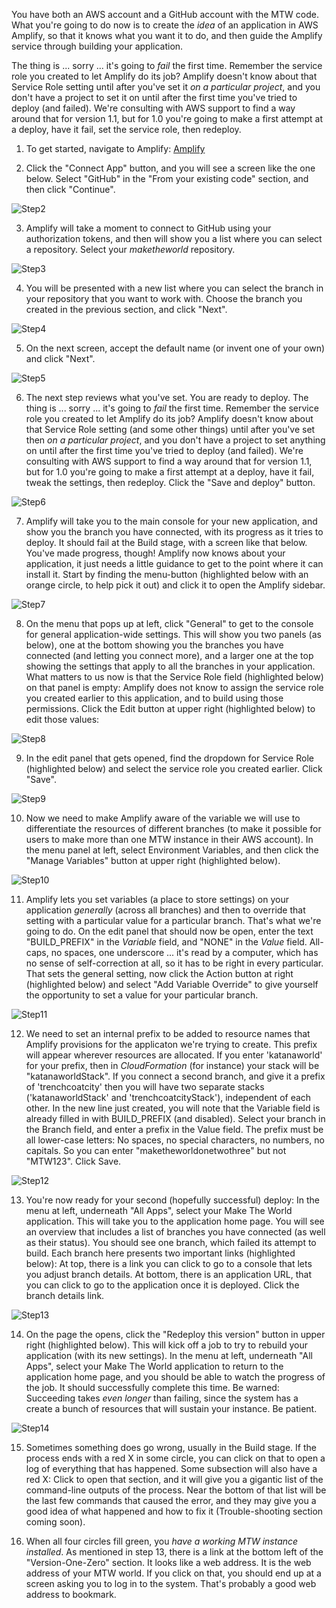 You have both an AWS account and a GitHub account with the MTW code.  What you're going to do now is to create the *idea* of an application in
AWS Amplify, so that it knows what you want it to do, and then guide the Amplify service through building your application.

The thing is ... sorry ... it's going to *fail* the first time.  Remember the service role you created to let Amplify do its job?  Amplify doesn't know
about that Service Role setting until after you've set it *on a particular project*, and you don't have a project to set it on until after the first time
you've tried to deploy (and failed).  We're consulting with AWS support to find a way around that for version 1.1, but for 1.0 you're going to make a
first attempt at a deploy, have it fail, set the service role, then redeploy.

1. To get started, navigate to Amplify: [Amplify](https://console.aws.amazon.com/amplify/)

2. Click the "Connect App" button, and you will see a screen like the one below.  Select "GitHub" in the "From your existing code" section, and then click
"Continue".

![Step2](Step2.png)

3. Amplify will take a moment to connect to GitHub using your authorization tokens, and then will show you a list where you can select a repository.
Select your *maketheworld* repository.

![Step3](Step3.png)

4. You will be presented with a new list where you can select the branch in your repository that you want to work with.  Choose the branch you created
in the previous section, and click "Next".

![Step4](Step4.png)

5. On the next screen, accept the default name (or invent one of your own) and click "Next".

![Step5](Step5.png)

6. The next step reviews what you've set.  You are ready to deploy.  The thing is ... sorry ... it's going to *fail* the first time.  Remember the service
role you created to let Amplify do its job?  Amplify doesn't know about that Service Role setting (and some other things) until after you've set then
*on a particular project*, and you don't have a project to set anything on until after the first time you've tried to deploy (and failed).  We're
consulting with AWS support to find a way around that for version 1.1, but for 1.0 you're going to make a first attempt at a deploy, have it fail,
tweak the settings, then redeploy.  Click the "Save and deploy" button.

![Step6](Step6.png)

7. Amplify will take you to the main console for your new application, and show you the branch you have connected, with its progress as it tries to
deploy.  It should fail at the Build stage, with a screen like that below.  You've made progress, though!  Amplify now knows about your application, it
just needs a little guidance to get to the point where it can install it.  Start by finding the menu-button (highlighted below with an orange circle, to help pick it out)
and click it to open the Amplify sidebar.

![Step7](Step7.png)

8. On the menu that pops up at left, click "General" to get to the console for general application-wide settings.  This will show you two panels (as below),
one at the bottom showing you the branches you have connected (and letting you connect more), and a larger one at the top showing the settings that apply to
all the branches in your application.  What matters to us now is that the Service Role field (highlighted below) on that panel is empty:  Amplify does not know to assign the
service role you created earlier to this application, and to build using those permissions.  Click the Edit button at upper right (highlighted below) to edit
those values:

![Step8](Step8.png)

9. In the edit panel that gets opened, find the dropdown for Service Role (highlighted below) and select the service role you created earlier.  Click "Save".

![Step9](Step9.png)

10.  Now we need to make Amplify aware of the variable we will use to differentiate the resources of different branches (to make it possible for users to
make more than one MTW instance in their AWS account).  In the menu panel at left, select Environment Variables, and then click the "Manage Variables" button
at upper right (highlighted below).

![Step10](Step10.png)

11. Amplify lets you set variables (a place to store settings) on your application *generally* (across all branches) and then to override that setting with
a particular value for a particular branch.  That's what we're going to do.  On the edit panel that should now be open, enter the text "BUILD_PREFIX" in
the *Variable* field, and "NONE" in the *Value* field.  All-caps, no spaces, one underscore ... it's read by a computer, which has no sense of self-correction
at all, so it has to be right in every particular.  That sets the general setting, now click the Action button at right (highlighted below) and select
"Add Variable Override" to give yourself the opportunity to set a value for your particular branch.

![Step11](Step11.png)

12. We need to set an internal prefix to be added to resource names that Amplify provisions for the applicaton we're trying to create.  This prefix will appear
wherever resources are allocated.  If you enter 'katanaworld' for your prefix, then in *CloudFormation* (for instance) your stack will be "katanaworldStack".
If you connect a second branch, and give it a prefix of 'trenchcoatcity' then you will have two separate stacks ('katanaworldStack' and 'trenchcoatcityStack'),
independent of each other.  In the new line just created, you will note that the Variable field is already filled in with BUILD_PREFIX (and disabled).  Select
your branch in the Branch field, and enter a prefix in the Value field.  The prefix must be all lower-case letters:  No spaces, no special characters, no
numbers, no capitals.  So you can enter "maketheworldonetwothree" but not "MTW123".  Click Save.

![Step12](Step12.png)

13. You're now ready for your second (hopefully successful) deploy:  In the menu at left, underneath "All Apps", select your Make The World application.  This will
take you to the application home page.  You will see an overview that includes a list of branches you have connected (as well as their status).  You should see one
branch, which failed its attempt to build.  Each branch here presents two important links (highlighted below):  At top, there is a link you can click to go to a
console that lets you adjust branch details.  At bottom, there is an application URL, that you can click to go to the application once it is deployed.  Click the
branch details link.

![Step13](Step13.png)

14. On the page the opens, click the "Redeploy this version" button in upper right (highlighted below).  This will kick off a job to try to rebuild your
application (with its new settings).  In the menu at left, underneath "All Apps", select your Make The World application to return to the application home
page, and you should be able to watch the progress of the job.  It should successfully complete this time.  Be warned:  Succeeding takes *even longer* than
failing, since the system has a create a bunch of resources that will sustain your instance.  Be patient.

![Step14](Step14.png)

15. Sometimes something does go wrong, usually in the Build stage.  If the process ends with a red X in some circle, you can click on that to open
a log of everything that has happened.  Some subsection will also have a red X:  Click to open that section, and it will give you a gigantic list of the
command-line outputs of the process.  Near the bottom of that list will be the last few commands that caused the error, and they may give you a good idea of
what happened and how to fix it (Trouble-shooting section coming soon).

16. When all four circles fill green, you *have a working MTW instance installed*.  As mentioned in step 13, there is a link at the bottom left of the "Version-One-Zero"
section.  It looks like a web address.  It is the web address of your MTW world.  If you click on that, you should end up at a screen asking you to log in to the
system.  That's probably a good web address to bookmark.
